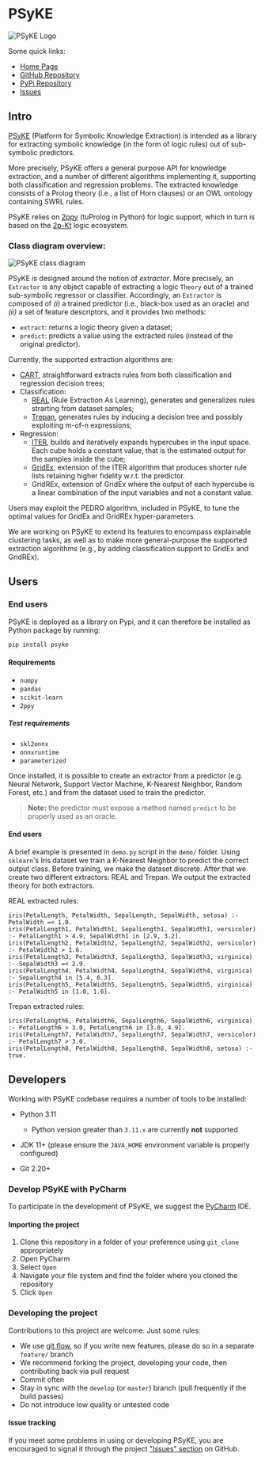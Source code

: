 # PSyKE

![PSyKE Logo](.img/logo-wide.png)

Some quick links:
* [Home Page](https://apice.unibo.it/xwiki/bin/view/PSyKE/)
* [GitHub Repository](https://github.com/psykei/psyke-python)
* [PyPi Repository](https://pypi.org/project/psyke/)
* [Issues](https://github.com/psykei/psyke-python/issues)

## Intro

[PSyKE](https://apice.unibo.it/xwiki/bin/view/PSyKE/) (Platform for Symbolic Knowledge Extraction)
is intended as a library for extracting symbolic knowledge (in the form of logic rules) out of sub-symbolic predictors.

More precisely, PSyKE offers a general purpose API for knowledge extraction, and a number of different algorithms implementing it,
supporting both classification and regression problems.
The extracted knowledge consists of a Prolog theory (i.e., a list of Horn clauses) or an OWL ontology containing SWRL rules.

PSyKE relies on [2ppy](https://github.com/tuProlog/2ppy) (tuProlog in Python) for logic support, which in turn is based on the [2p-Kt](https://github.com/tuProlog/2p-kt) logic ecosystem.

### Class diagram overview:

![PSyKE class diagram](http://www.plantuml.com/plantuml/svg/PLBBRkem4DtdAqQixeLcqsN40aHfLQch2dM341gS0IpoY3oJYfJctnl7RkgcKZRdCUFZ4ozOq4YTPr65we8dWlkgQcuHmEPCfMbW6iDaEe5LXZLJr4QHof3PgxVMGoTtS5XJSNCXkwVxlhdUguzQeUYoi28u3bxNovS0RWnLM7H46mNZXaw6c4UZpq8cW4z6ftGTZoeq4WwjB6x7BbPdoZ7qFMXMXeGU2QKsv2I06HmTiIymfmHOpA1WccjcVSXe_uvPJPn0gfLiEyyTl5bcrtk7qzTNCQYaDBxhyQ6_BFFFEExJ_sLzXoFMLpdcVMrZrhVNvS83zygFmrv-1fMXL5lOezH5rH_z7qqWqonRbn-72-nwAxaz_r8KP9B_YNz3uTP0jFcmAt6xB9gT3UJSC8_Z87G2PIrLBL0UemKLQPrdNm00)

<!--
To generate/edit the class diagram browse the URL above, after replacing `svg` with `uml`
-->

PSyKE is designed around the notion of _extractor_.
More precisely, an `Extractor` is any object capable of extracting a logic `Theory` out of a trained sub-symbolic regressor or classifier.
Accordingly, an `Extractor` is composed of 
_(i)_ a trained predictor (i.e., black-box used as an oracle) and 
_(ii)_ a set of feature descriptors, and it provides two methods:
* `extract`: returns a logic theory given a dataset;
* `predict`: predicts a value using the extracted rules (instead of the original predictor).

Currently, the supported extraction algorithms are:
* [CART](https://doi.org/10.1201/9781315139470),
straightforward extracts rules from both classification and regression decision trees;
* Classification:
  * [REAL](http://dx.doi.org/10.1016/B978-1-55860-335-6.50013-1) (Rule Extraction As Learning),
  generates and generalizes rules strarting from dataset samples;
  * [Trepan](http://dx.doi.org/10.1016/B978-1-55860-335-6.50013-1),
  generates rules by inducing a decision tree and possibly exploiting m-of-n expressions;
* Regression:
  * [ITER](http://dx.doi.org/10.1007/11823728_26),
  builds and iteratively expands hypercubes in the input space.
  Each cube holds a constant value, that is the estimated output for the samples inside the cube;
  * [GridEx](http://dx.doi.org/10.1007/978-3-030-82017-6_2),
  extension of the ITER algorithm that produces shorter rule lists retaining higher fidelity w.r.t. the predictor.
  * GridREx,
  extension of GridEx where the output of each hypercube is a linear combination of the input variables and not a constant value.
  
Users may exploit the PEDRO algorithm, included in PSyKE, to tune the optimal values for GridEx and GridREx hyper-parameters.

We are working on PSyKE to extend its features to encompass explainable clustering tasks, as well as to make more general-purpose the supported extraction algorithms (e.g., by adding classification support to GridEx and GridREx).

## Users

### End users

PSyKE is deployed as a library on Pypi, and it can therefore be installed as Python package by running:
```bash
pip install psyke
```

#### Requirements
* `numpy`
* `pandas`
* `scikit-learn`
* `2ppy`

##### Test requirements
* `skl2onnx`
* `onnxruntime`
* `parameterized`

Once installed, it is possible to create an extractor from a predictor 
(e.g. Neural Network, Support Vector Machine, K-Nearest Neighbor, Random Forest, etc.)
and from the dataset used to train the predictor.

> **Note:** the predictor must expose a method named `predict` to be properly used as an oracle.

#### End users

A brief example is presented in `demo.py` script in the `demo/` folder.
Using `sklearn`'s Iris dataset we train a K-Nearest Neighbor to predict the correct output class.
Before training, we make the dataset discrete.
After that we create two different extractors: REAL and Trepan.
We output the extracted theory for both extractors.

REAL extracted rules:
```
iris(PetalLength, PetalWidth, SepalLength, SepalWidth, setosa) :- PetalWidth =< 1.0.
iris(PetalLength1, PetalWidth1, SepalLength1, SepalWidth1, versicolor) :- PetalLength1 > 4.9, SepalWidth1 in [2.9, 3.2].
iris(PetalLength2, PetalWidth2, SepalLength2, SepalWidth2, versicolor) :- PetalWidth2 > 1.6.
iris(PetalLength3, PetalWidth3, SepalLength3, SepalWidth3, virginica) :- SepalWidth3 =< 2.9.
iris(PetalLength4, PetalWidth4, SepalLength4, SepalWidth4, virginica) :- SepalLength4 in [5.4, 6.3].
iris(PetalLength5, PetalWidth5, SepalLength5, SepalWidth5, virginica) :- PetalWidth5 in [1.0, 1.6].
```

Trepan extracted rules:
```
iris(PetalLength6, PetalWidth6, SepalLength6, SepalWidth6, virginica) :- PetalLength6 > 3.0, PetalLength6 in [3.0, 4.9].
iris(PetalLength7, PetalWidth7, SepalLength7, SepalWidth7, versicolor) :- PetalLength7 > 3.0.
iris(PetalLength8, PetalWidth8, SepalLength8, SepalWidth8, setosa) :- true.
```


## Developers

Working with PSyKE codebase requires a number of tools to be installed:
* Python 3.11
  + Python version greater than `3.11.x` are currently __not__ supported

* JDK 11+ (please ensure the `JAVA_HOME` environment variable is properly configured)
* Git 2.20+

### Develop PSyKE with PyCharm

To participate in the development of PSyKE, we suggest the [PyCharm](https://www.jetbrains.com/pycharm/) IDE.

#### Importing the project

1. Clone this repository in a folder of your preference using `git_clone` appropriately
2. Open PyCharm
3. Select `Open`
4. Navigate your file system and find the folder where you cloned the repository
5. Click `Open`

### Developing the project

Contributions to this project are welcome. Just some rules:
* We use [git flow](https://github.com/nvie/gitflow), so if you write new features, please do so in a separate `feature/` branch
* We recommend forking the project, developing your code, then contributing back via pull request
* Commit often
* Stay in sync with the `develop` (or `master`) branch (pull frequently if the build passes)
* Do not introduce low quality or untested code

#### Issue tracking
If you meet some problems in using or developing PSyKE, you are encouraged to signal it through the project
["Issues" section](https://github.com/psykei/psyke-python/issues) on GitHub.
